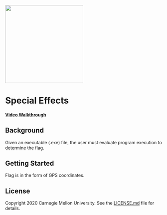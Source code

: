 <img src="../../logo.png" height="250px">

# Special Effects
#### <a href="https://www.youtube.com/watch?v=u_T6VnIcdAY&list=PLSNlEg26NNpyjtUujhwW16SkJbuE9Pppe&index=31">Video Walkthrough</a>


## Background

Given an executable (.exe) file, the user must evaluate program execution to determine the flag.

## Getting Started

Flag is in the form of GPS coordinates.

## License
Copyright 2020 Carnegie Mellon University. See the [LICENSE.md](../../LICENSE.md) file for details.

